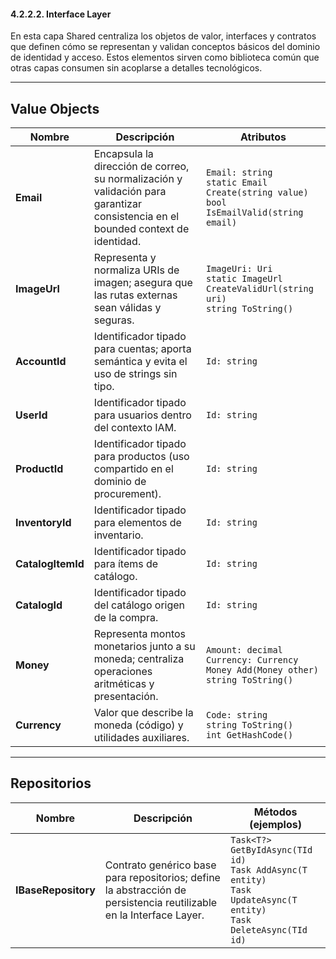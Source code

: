 ﻿#### 4.2.2.2. Interface Layer ####

En esta capa Shared centraliza los objetos de valor, interfaces y contratos que definen cómo se representan y validan conceptos básicos del dominio de identidad y acceso. Estos elementos sirven como biblioteca común que otras capas consumen sin acoplarse a detalles tecnológicos.

---

## Value Objects

| Nombre            | Descripción                                                                                                                      | Atributos                                                               |
| ----------------- | -------------------------------------------------------------------------------------------------------------------------------- | -------------------------------------------------------------------------------------------- |
| **Email**         | Encapsula la dirección de correo, su normalización y validación para garantizar consistencia en el bounded context de identidad. | `Email: string`<br>`static Email Create(string value)`<br>`bool IsEmailValid(string email)`  |
| **ImageUrl**      | Representa y normaliza URIs de imagen; asegura que las rutas externas sean válidas y seguras.                                    | `ImageUri: Uri`<br>`static ImageUrl CreateValidUrl(string uri)`<br>`string ToString()`       |
| **AccountId**     | Identificador tipado para cuentas; aporta semántica y evita el uso de strings sin tipo.                                          | `Id: string`                                                                                 |
| **UserId**        | Identificador tipado para usuarios dentro del contexto IAM.                                                                      | `Id: string`                                                                                 |
| **ProductId**     | Identificador tipado para productos (uso compartido en el dominio de procurement).                                               | `Id: string`                                                                                 |
| **InventoryId**   | Identificador tipado para elementos de inventario.                                                                               | `Id: string`                                                                                 |
| **CatalogItemId** | Identificador tipado para ítems de catálogo.                                                                                     | `Id: string`                                                                                 |
| **CatalogId**     | Identificador tipado del catálogo origen de la compra.                                                                           | `Id: string`                                                                                 |
| **Money**         | Representa montos monetarios junto a su moneda; centraliza operaciones aritméticas y presentación.                               | `Amount: decimal`<br>`Currency: Currency`<br>`Money Add(Money other)`<br>`string ToString()` |
| **Currency**      | Valor que describe la moneda (código) y utilidades auxiliares.                                                                   | `Code: string`<br>`string ToString()`<br>`int GetHashCode()`                                 |

---

## Repositorios

| Nombre                       | Descripción                                                                                                         | Métodos (ejemplos)                                                                                                |
| ---------------------------- | ------------------------------------------------------------------------------------------------------------------- | -------------------------------------------------------------------------------------------------------------------------- |
| **IBaseRepository**          | Contrato genérico base para repositorios; define la abstracción de persistencia reutilizable en la Interface Layer. | `Task<T?> GetByIdAsync(TId id)`<br>`Task AddAsync(T entity)`<br>`Task UpdateAsync(T entity)`<br>`Task DeleteAsync(TId id)` |

